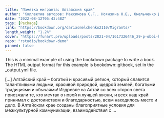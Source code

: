 ```yaml
---
title: "Памятка мигранта: Алтайский край"
author: "Коллектив авторов: Максимова С.Г., Ноянзина О.Е., Омельченко Д.А., Сарыглар С.А."
date: "2022-08-12T06:43:48Z"
tags: [Package]
link: "https://bookdown.org/dariaomelchenko2110/Migrants/"
length_weight: "1.2%"
cover: "https://funart.pro/uploads/posts/2021-04/1617326446_29-p-oboi-krasoti-altaya-29.jpg"
repo: "rstudio/bookdown-demo"
pinned: false
---
```


<p>This is a minimal example of using the bookdown package to write a book. The HTML output format for this example is bookdown::gitbook, set in the _output.yml file.</p> [...] Алтайский край – богатый и красивый регион, который славится талантливыми людьми, красивой природой, щедрой землей, богатыми традициями и обычаями! Издревле на Алтай со всех сторон света приезжали те, кто мечтал о новой и лучшей жизни, и всех наш край принимал с достоинством и благодарностью, всем находилось место и дело. В Алтайском крае созданы благоприятные условия для межкультурной коммуникации, взаимодействия с ...
